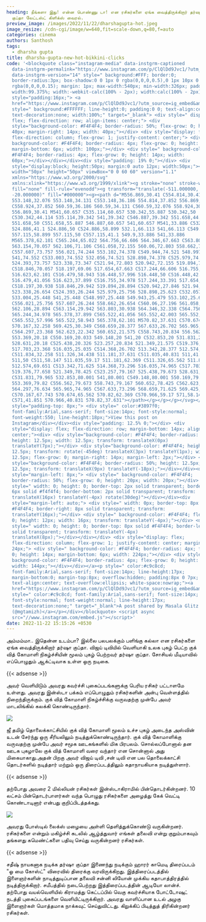 ```yaml
---
heading: நீங்களா இது! என்ன பொண்ணு டா! என ரசிகர்களை ஏங்க வைத்திருக்கிறார் தர்ஷா
  குப்தா லேட்டஸ்ட் கிளிக்ஸ் வைரல்.
preview_image: /images/2022/11/22/dharshagupta-hot.jpeg
image_resize: /cdn-cgi/image/w=640,fit=scale-down,q=80,f=auto
categories: cinema
authors: Santhosh
tags:
  - dharsha gupta
title: dharsha-gupta-new-hot-bikkini-clicks
code: '<blockquote class="instagram-media" data-instgrm-captioned
  data-instgrm-permalink="https://www.instagram.com/p/ClQlDd9Jvc1/?utm_source=ig_embed&amp;utm_campaign=loading"
  data-instgrm-version="14" style=" background:#FFF; border:0;
  border-radius:3px; box-shadow:0 0 1px 0 rgba(0,0,0,0.5),0 1px 10px 0
  rgba(0,0,0,0.15); margin: 1px; max-width:540px; min-width:326px; padding:0;
  width:99.375%; width:-webkit-calc(100% - 2px); width:calc(100% - 2px);"><div
  style="padding:16px;"> <a
  href="https://www.instagram.com/p/ClQlDd9Jvc1/?utm_source=ig_embed&amp;utm_campaign=loading"
  style=" background:#FFFFFF; line-height:0; padding:0 0; text-align:center;
  text-decoration:none; width:100%;" target="_blank"> <div style=" display:
  flex; flex-direction: row; align-items: center;"> <div
  style="background-color: #F4F4F4; border-radius: 50%; flex-grow: 0; height:
  40px; margin-right: 14px; width: 40px;"></div> <div style="display: flex;
  flex-direction: column; flex-grow: 1; justify-content: center;"> <div style="
  background-color: #F4F4F4; border-radius: 4px; flex-grow: 0; height: 14px;
  margin-bottom: 6px; width: 100px;"></div> <div style=" background-color:
  #F4F4F4; border-radius: 4px; flex-grow: 0; height: 14px; width:
  60px;"></div></div></div><div style="padding: 19% 0;"></div> <div
  style="display:block; height:50px; margin:0 auto 12px; width:50px;"><svg
  width="50px" height="50px" viewBox="0 0 60 60" version="1.1"
  xmlns="https://www.w3.org/2000/svg"
  xmlns:xlink="https://www.w3.org/1999/xlink"><g stroke="none" stroke-width="1"
  fill="none" fill-rule="evenodd"><g transform="translate(-511.000000,
  -20.000000)" fill="#000000"><g><path d="M556.869,30.41 C554.814,30.41
  553.148,32.076 553.148,34.131 C553.148,36.186 554.814,37.852 556.869,37.852
  C558.924,37.852 560.59,36.186 560.59,34.131 C560.59,32.076 558.924,30.41
  556.869,30.41 M541,60.657 C535.114,60.657 530.342,55.887 530.342,50
  C530.342,44.114 535.114,39.342 541,39.342 C546.887,39.342 551.658,44.114
  551.658,50 C551.658,55.887 546.887,60.657 541,60.657 M541,33.886 C532.1,33.886
  524.886,41.1 524.886,50 C524.886,58.899 532.1,66.113 541,66.113 C549.9,66.113
  557.115,58.899 557.115,50 C557.115,41.1 549.9,33.886 541,33.886
  M565.378,62.101 C565.244,65.022 564.756,66.606 564.346,67.663 C563.803,69.06
  563.154,70.057 562.106,71.106 C561.058,72.155 560.06,72.803 558.662,73.347
  C557.607,73.757 556.021,74.244 553.102,74.378 C549.944,74.521 548.997,74.552
  541,74.552 C533.003,74.552 532.056,74.521 528.898,74.378 C525.979,74.244
  524.393,73.757 523.338,73.347 C521.94,72.803 520.942,72.155 519.894,71.106
  C518.846,70.057 518.197,69.06 517.654,67.663 C517.244,66.606 516.755,65.022
  516.623,62.101 C516.479,58.943 516.448,57.996 516.448,50 C516.448,42.003
  516.479,41.056 516.623,37.899 C516.755,34.978 517.244,33.391 517.654,32.338
  C518.197,30.938 518.846,29.942 519.894,28.894 C520.942,27.846 521.94,27.196
  523.338,26.654 C524.393,26.244 525.979,25.756 528.898,25.623 C532.057,25.479
  533.004,25.448 541,25.448 C548.997,25.448 549.943,25.479 553.102,25.623
  C556.021,25.756 557.607,26.244 558.662,26.654 C560.06,27.196 561.058,27.846
  562.106,28.894 C563.154,29.942 563.803,30.938 564.346,32.338 C564.756,33.391
  565.244,34.978 565.378,37.899 C565.522,41.056 565.552,42.003 565.552,50
  C565.552,57.996 565.522,58.943 565.378,62.101 M570.82,37.631 C570.674,34.438
  570.167,32.258 569.425,30.349 C568.659,28.377 567.633,26.702 565.965,25.035
  C564.297,23.368 562.623,22.342 560.652,21.575 C558.743,20.834 556.562,20.326
  553.369,20.18 C550.169,20.033 549.148,20 541,20 C532.853,20 531.831,20.033
  528.631,20.18 C525.438,20.326 523.257,20.834 521.349,21.575 C519.376,22.342
  517.703,23.368 516.035,25.035 C514.368,26.702 513.342,28.377 512.574,30.349
  C511.834,32.258 511.326,34.438 511.181,37.631 C511.035,40.831 511,41.851
  511,50 C511,58.147 511.035,59.17 511.181,62.369 C511.326,65.562 511.834,67.743
  512.574,69.651 C513.342,71.625 514.368,73.296 516.035,74.965 C517.703,76.634
  519.376,77.658 521.349,78.425 C523.257,79.167 525.438,79.673 528.631,79.82
  C531.831,79.965 532.853,80.001 541,80.001 C549.148,80.001 550.169,79.965
  553.369,79.82 C556.562,79.673 558.743,79.167 560.652,78.425 C562.623,77.658
  564.297,76.634 565.965,74.965 C567.633,73.296 568.659,71.625 569.425,69.651
  C570.167,67.743 570.674,65.562 570.82,62.369 C570.966,59.17 571,58.147 571,50
  C571,41.851 570.966,40.831 570.82,37.631"></path></g></g></g></svg></div><div
  style="padding-top: 8px;"> <div style=" color:#3897f0;
  font-family:Arial,sans-serif; font-size:14px; font-style:normal;
  font-weight:550; line-height:18px;">View this post on
  Instagram</div></div><div style="padding: 12.5% 0;"></div> <div
  style="display: flex; flex-direction: row; margin-bottom: 14px; align-items:
  center;"><div> <div style="background-color: #F4F4F4; border-radius: 50%;
  height: 12.5px; width: 12.5px; transform: translateX(0px)
  translateY(7px);"></div> <div style="background-color: #F4F4F4; height:
  12.5px; transform: rotate(-45deg) translateX(3px) translateY(1px); width:
  12.5px; flex-grow: 0; margin-right: 14px; margin-left: 2px;"></div> <div
  style="background-color: #F4F4F4; border-radius: 50%; height: 12.5px; width:
  12.5px; transform: translateX(9px) translateY(-18px);"></div></div><div
  style="margin-left: 8px;"> <div style=" background-color: #F4F4F4;
  border-radius: 50%; flex-grow: 0; height: 20px; width: 20px;"></div> <div
  style=" width: 0; height: 0; border-top: 2px solid transparent; border-left:
  6px solid #f4f4f4; border-bottom: 2px solid transparent; transform:
  translateX(16px) translateY(-4px) rotate(30deg)"></div></div><div
  style="margin-left: auto;"> <div style=" width: 0px; border-top: 8px solid
  #F4F4F4; border-right: 8px solid transparent; transform:
  translateY(16px);"></div> <div style=" background-color: #F4F4F4; flex-grow:
  0; height: 12px; width: 16px; transform: translateY(-4px);"></div> <div
  style=" width: 0; height: 0; border-top: 8px solid #F4F4F4; border-left: 8px
  solid transparent; transform: translateY(-4px)
  translateX(8px);"></div></div></div> <div style="display: flex;
  flex-direction: column; flex-grow: 1; justify-content: center; margin-bottom:
  24px;"> <div style=" background-color: #F4F4F4; border-radius: 4px; flex-grow:
  0; height: 14px; margin-bottom: 6px; width: 224px;"></div> <div style="
  background-color: #F4F4F4; border-radius: 4px; flex-grow: 0; height: 14px;
  width: 144px;"></div></div></a><p style=" color:#c9c8cd;
  font-family:Arial,sans-serif; font-size:14px; line-height:17px;
  margin-bottom:0; margin-top:8px; overflow:hidden; padding:8px 0 7px;
  text-align:center; text-overflow:ellipsis; white-space:nowrap;"><a
  href="https://www.instagram.com/p/ClQlDd9Jvc1/?utm_source=ig_embed&amp;utm_campaign=loading"
  style=" color:#c9c8cd; font-family:Arial,sans-serif; font-size:14px;
  font-style:normal; font-weight:normal; line-height:17px;
  text-decoration:none;" target="_blank">A post shared by Masala Glitz
  (@mgtamizh)</a></p></div></blockquote> <script async
  src="//www.instagram.com/embed.js"></script>'
date: 2022-11-22 15:15:26 +0530
---
```

அம்மம்மா.. இதென்ன உடம்பா? இல்லை பலபலக்கும் பளிங்கு கல்லா என ரசிகர்களை ஏங்க வைத்திருக்கிறார் தர்ஷா குப்தா.
விஜய் டிவியில் வெளியாகி உலக புகழ் பெட்ற குக் வித் கோமாளி  நிகழ்ச்சியின் மூலம் புகழ் பெற்றவர் தர்ஷா குப்தா. சோசியல் மீடியாவில் எப்பொழுதும் ஆக்ட்டிவாக  உள்ள ஒரு நடிகை. 

{{< adsense >}}

அவர் வெளியிடும் அவரது கவர்ச்சி புகைப்படங்களுக்கு பெரிய ரசிகர் பட்டாளமே உள்ளது. அவரது இன்ஸ்டா பக்கம் எப்பொழுதும் ரசிகர்களின் அன்பு வெள்ளத்தில் நிறைந்திருக்கும்.
குக் வித் கோமாளி நிகழ்ச்சிக்கு வருவதற்கு முன்பே அவர் மாடலிங்கில் கலக்கி கொண்டிருந்தார்.

![](/images/2022/11/22/dharsha-gupta-new-hot-bikkini-clicks.jpeg)

ஜீ தமிழ் தொலைக்காட்சியில் குக் வித் கோமாளி மூலம் உச்ச புகழ் அடைந்த அஸ்வின் உடன் சேர்ந்து ஒரு சீரியலிலும் நடித்துக்கொண்டிருந்தார். குக் வித் கோமாளிக்கு வருவதற்கு முன்பே அவர் சமூக ஊடகங்களில் மிக பிரபலம். சொல்லப்போனால் தன ஊடக புகழாலே குக் வித் கோமாளி வரை வந்தார் என சொன்னால் அது மிகையாகாது.அதன் பிறகு அவர் விஜய் டிவி ,சன் டிவி என பல தொலைக்காட்சி தொடர்களில் நடித்தார்  மற்றும் ஒரு திரைப்படத்திலும் கதாநாயகியாக நடித்துள்ளார்.

{{< adsense >}}

தற்போது அவரை 2 மில்லியன் ரசிகர்கள் இன்ஸ்டாகிராமில் பின்தொடர்கின்றனர். 10 லட்சம் பின்தொடர்பாளர்கள் வந்த பொழுது ரசிகர்களை அழைத்து கேக்  வெட்டி  கொண்டாடினார் என்பது குறிப்பிடத்தக்கது.

![](/images/2022/11/22/dharsha-gupta-new-hot-bikkini-clicks22.jpeg)

அவரது போஸ்டில் லைக்ஸ் மழையை அள்ளி  தெளித்துக்கொண்டு வருகின்றனர். ரசிகர்களை என்றும் மகிழ்ச்சி கடலில் ஆழ்த்துவார் எங்கள் தலைவி என்று குறும்பாகவும் தங்களது கமெண்ட்களை பதிவு செய்து வருகின்றனர் ரசிகர்கள்.

{{< adsense >}}

சதீஷ் நாயகனாக நடிக்க தர்ஷா குப்தா இணைந்து நடிக்கும் ஹாரர் காமெடி திரைப்படம் "ஓ மை கோஸ்ட்" விரைவில் திரைக்கு வரவிருக்கிறது. இத்திரைப்படத்தில் இளைஞர்களின் நாடித்துடிப்பான தலைவி சன்னி லியோன் முக்கிய கதாபாத்திரத்தில் நடித்திருக்கிறார். சமீபத்தில் நடைபெற்றது இத்திரைப்படத்தின் ஆடியோ லான்ச்.
தற்போது வயல்வெளியில் கிராமத்து கெட்டப்பில் வெகு கவர்ச்சியாக போட்டோஷுட் நடத்தி புகைப்படங்களை வெளியிட்டிருக்கிறார். அவரது வாளிப்பான உடல் அழகு இளைஞர்கள் மொத்தமாக நாக்கவுட் செய்துவிட்டது. கிறுக்கிப் பிடித்துத் திரிகின்றனர் ரசிகர்கள்.
